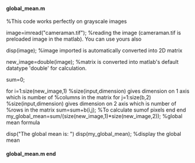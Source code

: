#### global_mean.m
%This code works perfectly on grayscale images 

image=imread("cameraman.tif");
%reading the image (cameraman.tif is preloaded image in the matlab). You can use yours also 

disp(image);
%image imported is automatically converted into 2D matrix

new_image=double(image);
%matrix is converted into matlab's default datatype 'double' for calculation. 

sum=0;

for i=1:size(new_image,1)
    %size(input,dimension) gives dimension on 1 axis which is number of
    %columns in the matrix
    for j=1:size(b,2)
        %size(input,dimension) gives dimension on 2 axis which is number of
        %rows in the matrix
        sum=sum+b(i,j);
        %To calculate sumof pixels
    end
end
my_global_mean=sum/(size(new_image,1)*size(new_image,2));
%global mean formula

disp("The global mean is: ")
disp(my_global_mean);
%display the global mean
#### global_mean.m end
